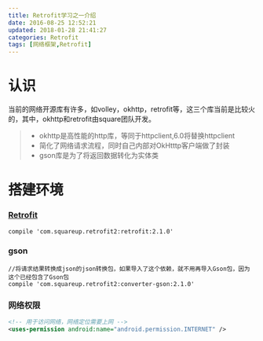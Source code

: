 ```yaml
---
title: Retrofit学习之一介绍
date: 2016-08-25 12:52:21
updated: 2018-01-28 21:41:27categories: Retrofit
tags: [网络框架,Retrofit]
---
```

# 认识
当前的网络开源库有许多，如volley，okhttp，retrofit等，这三个库当前是比较火的，其中，okhttp和retrofit由square团队开发。
>* okhttp是高性能的http库，等同于httpclient,6.0将替换httpclient
>* 简化了网络请求流程，同时自己内部对OkHtttp客户端做了封装
>* gson库是为了将返回数据转化为实体类

# 搭建环境
### [Retrofit](http://square.github.io/retrofit/)
```
compile 'com.squareup.retrofit2:retrofit:2.1.0'
```
### gson
```
//将请求结果转换成json的json转换包，如果导入了这个依赖，就不用再导入Gson包，因为这个已经包含了Gson包
compile 'com.squareup.retrofit2:converter-gson:2.1.0'
```
### 网络权限
```xml
<!-- 用于访问网络，网络定位需要上网 -->
<uses-permission android:name="android.permission.INTERNET" />
```
 